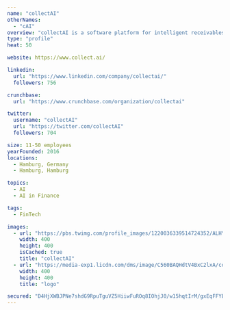 ```yaml
---
name: "collectAI"
otherNames:
  - "cAI"
overview: "collectAI is a software platform for intelligent receivables management with digital, AI-based payment services. It offers the products invoice, payment reminders and white-label payment pages. The smart technology flexibly optimizes the goals of higher collection rates, cost reduction and customer loyalty and combines digital communication channels with a variety of payment methods for a smooth process. Thus, collectAI fundamentally improves the customer experience and places the needs of the end user at the center of the service. collectAI, founded in 2016, is an affiliate company of one of Germany's largest e-commerce retailer, the Otto Group."
type: "profile"
heat: 50

website: https://www.collect.ai/

linkedin:
  url: "https://www.linkedin.com/company/collectai/"
  followers: 756

crunchbase:
  url: "https://www.crunchbase.com/organization/collectai"

twitter:
  username: "collectAI"
  url: "https://twitter.com/collectAI"
  followers: 704

size: 11-50 employees
yearFounded: 2016
locations:
  - Hamburg, Germany
  - Hamburg, Hamburg

topics:
  - AI
  - AI in Finance

tags:
  - FinTech

images:
  - url: "https://pbs.twimg.com/profile_images/1220036339514724352/ALHYwV-b_400x400.png"
    width: 400
    height: 400
    isCached: true
    title: "collectAI"
  - url: "https://media-exp1.licdn.com/dms/image/C560BAQHdtV4BxC2lxA/company-logo_200_200/0?e=1594857600&v=beta&t=GLWayXpcmc8xUoJCarz3wgvOBzoXzIKEObOsu2WLtBI"
    width: 400
    height: 400
    title: "logo"

secured: "D4HjXWBJPNe7shdG9RpuTguVZ5HiiwFuROq8IOhjJ0/w15hqtIrM/gxEqFFYBZxvlzpN7dJNh+fNjyWX40tFfNt1+JuqJpD5olGDjwXf3dfyS2/K6/z+vJfhvYJ7Ncnfi16Afixh6VNRJ1FOx0R1hUIaevZ97O1g/wUNo65PPSlTtKtsE+3btcpQhWLGuC864lel0dtA5/uFU/BShmld0ogAO3BxpEhebuiGj4rOja8w6BvwfQqJMdZGL6XK82m3wIKqaKLDpOCSQhz8Vk0ejc/7RwYCMu5sYCrqWRyK5bZQ9mBLnH4aQOH0MaqPSWdh6YBo/dGjaAVHKploS+9etiAiDvXTnL/QjYXhrmz2X+LfugPWuEe+7sy0vuDmeoOwHfAR/iYBZBYkXpq/p85HzQ==;6VWS3YKTBKhXmgmay6Jhdg=="
---
```


